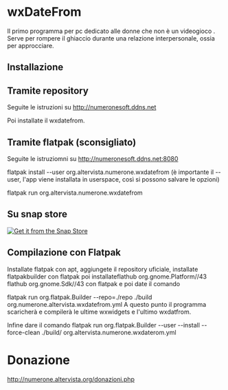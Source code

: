 # wxDateFrom
Il primo programma per pc dedicato alle donne che non è un videogioco .
Serve per rompere il ghiaccio durante una relazione interpersonale, ossia per approcciare.
## Installazione

## Tramite repository
Seguite le istruzioni su http://numeronesoft.ddns.net

Poi installate il wxdatefrom.

## Tramite flatpak (sconsigliato)

Seguite le istruziomni su http://numeronesoft.ddns.net:8080

flatpak install --user org.altervista.numerone.wxdatefrom (è importante il --user, l'app viene installata in userspace, così si possono salvare le opzioni)

flatpak run org.altervista.numerone.wxdatefrom


## Su snap store

[![Get it from the Snap Store](https://snapcraft.io/static/images/badges/en/snap-store-black.svg)](https://snapcraft.io/wxdatefrom)

## Compilazione con Flatpak
Installate flatpak con apt, aggiungete il repository uficiale, installate flatpakbuilder con flatpak poi installateflathub org.gnome.Platform//43
flathub org.gnome.Sdk//43
con flatpak e poi date il comando

flatpak run org.flatpak.Builder --repo=./repo ./build org.numerone.altervista.wxdatefrom.yml 
A questo punto il programma scaricherà e compilerà le ultime wxwidgets e l'ultimo wxdatfrom.

Infine dare il comando
flatpak run org.flatpak.Builder --user --install --force-clean ./build/ org.altervista.numerone.wxdaterom.yml 


# Donazione

http://numerone.altervista.org/donazioni.php
